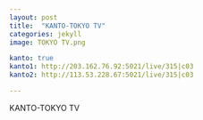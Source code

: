 ```yaml
---
layout: post
title:  "KANTO-TOKYO TV"
categories: jekyll
image: TOKYO TV.png

kanto: true
kanto1: http://203.162.76.92:5021/live/315|c03
kanto2: http://113.53.228.67:5021/live/315|c03

---
```

KANTO-TOKYO TV
